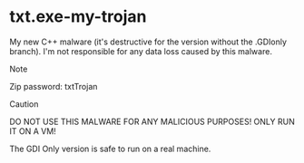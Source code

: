 # txt.exe-my-trojan
My new C++ malware (it's destructive for the version without the .GDIonly branch). I'm not responsible for any data loss caused by this malware.
> [!NOTE]
> Zip password: txtTrojan

> [!CAUTION]
> DO NOT USE THIS MALWARE FOR ANY MALICIOUS PURPOSES! ONLY RUN IT ON A VM!
>
> The GDI Only version is safe to run on a real machine.
